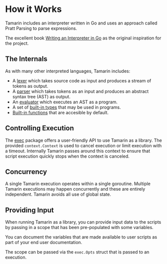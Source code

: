 # How it Works

Tamarin includes an interpreter written in Go and uses an approach called
Pratt Parsing to parse expressions.

The excellent book [Writing an Interpreter in Go](https://interpreterbook.com/)
as the original inspiration for the project.

## The Internals

As with many other interpreted languages, Tamarin includes:

- A [lexer](https://github.com/cloudcmds/tamarin/tree/main/lexer) which takes
  source code as input and produces a stream of tokens as output.
- A [parser](https://github.com/cloudcmds/tamarin/tree/main/parser) which takes
  tokens as an input and produces an abstract syntax tree (AST) as output.
- An [evaluator](https://github.com/cloudcmds/tamarin/tree/main/evaluator) which
  executes an AST as a program.
- A set of [built-in types](https://github.com/cloudcmds/tamarin/tree/main/object)
  that may be used in programs.
- [Built-in functions](https://github.com/cloudcmds/tamarin/blob/main/evaluator/builtins.go#L601)
  that are accesible by default.

## Controlling Execution

The [exec](https://github.com/cloudcmds/tamarin/blob/main/exec/exec.go)
package offers a user-friendly API to use Tamarin as a library.
The provided `context.Context` is used to cancel execution or limit execution
with a timeout. Internally Tamarin passes around this context to ensure that
script execution quickly stops when the context is canceled.

## Concurrency

A single Tamarin execution operates within a single goroutine. Multiple Tamarin
executions may happen concurrently and these are entirely independent. Tamarin
avoids all use of global state.

## Providing Input

When running Tamarin as a library, you can provide input data to the scripts by
passing in a scope that has been pre-populated with some variables.

You can document the variables that are made available to user scripts as part
of your end user documentation.

The scope can be passed via the `exec.Opts` struct that is passed to an execution.

